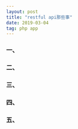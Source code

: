 ```yaml
---
layout: post
title: "restful api那些事"
date: 2019-03-04
tag: php app
---
```

### 一、


















### 二、








### 三、















### 四、















### 五、
